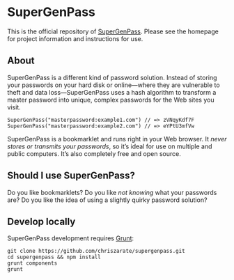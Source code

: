 # SuperGenPass

This is the official repository of [SuperGenPass][1]. Please see the homepage
for project information and instructions for use.

## About

SuperGenPass is a different kind of password solution. Instead of storing your
passwords on your hard disk or online—where they are vulnerable to theft and
data loss—SuperGenPass uses a hash algorithm to transform a master password
into unique, complex passwords for the Web sites you visit.

```
SuperGenPass("masterpassword:example1.com") // => zVNqyKdf7F
SuperGenPass("masterpassword:example2.com") // => eYPtU3mfVw
```

SuperGenPass is a bookmarklet and runs right in your Web browser. It *never
stores or transmits your passwords*, so it’s ideal for use on multiple and
public computers. It’s also completely free and open source.

## Should I use SuperGenPass?

Do you like bookmarklets? Do you like *not knowing* what your passwords are?
Do you like the idea of using a slightly quirky password solution?

## Develop locally

SuperGenPass development requires [Grunt][2]:

```shell
git clone https://github.com/chriszarate/supergenpass.git
cd supergenpass && npm install
grunt components
grunt
```

[1]: http://supergenpass.com
[2]: http://gruntjs.com
